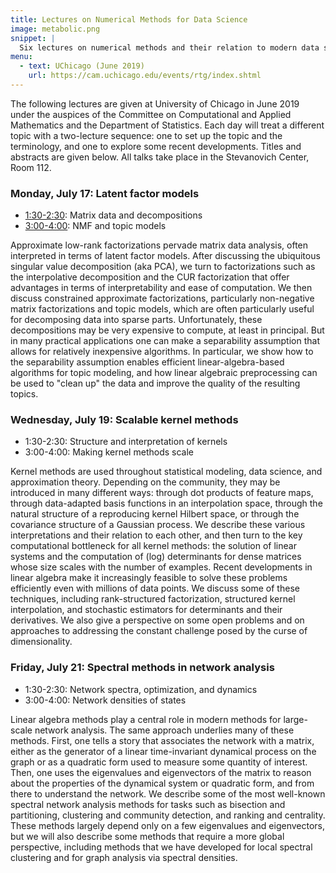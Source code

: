 ```yaml
---
title: Lectures on Numerical Methods for Data Science
image: metabolic.png
snippet: |
  Six lectures on numerical methods and their relation to modern data science.
menu:
  - text: UChicago (June 2019)
    url: https://cam.uchicago.edu/events/rtg/index.shtml
---
```


The following lectures are given at University of Chicago in
June 2019 under the auspices of the Committee on Computational and Applied
Mathematics and the Department of Statistics.
Each day will treat a different topic with
a two-lecture sequence: one to set up the topic and the terminology,
and one to explore some recent developments.  Titles and abstracts are
given below.  All talks take place in the Stevanovich Center, Room 112.

### Monday, July 17: Latent factor models

- [1:30-2:30](http://www.cs.cornell.edu/~bindel/present/2019-06-uchicago_latent1.pdf): Matrix data and decompositions
- [3:00-4:00](http://www.cs.cornell.edu/~bindel/present/2019-06-uchicago_latent2.pdf): NMF and topic models

Approximate low-rank factorizations pervade matrix data analysis,
often interpreted in terms of latent factor models.  After discussing
the ubiquitous singular value decomposition (aka PCA), we turn to
factorizations such as the interpolative decomposition and the CUR
factorization that offer advantages in terms of interpretability and
ease of computation.  We then discuss constrained approximate
factorizations, particularly non-negative matrix factorizations and
topic models, which are often particularly useful for decomposing data
into sparse parts.  Unfortunately, these decompositions may be very
expensive to compute, at least in principal.  But in many practical
applications one can make a separability assumption that allows for
relatively inexpensive algorithms.  In particular, we show how to the
separability assumption enables efficient linear-algebra-based
algorithms for topic modeling, and how linear algebraic preprocessing
can be used to "clean up" the data and improve the quality of the
resulting topics.


### Wednesday, July 19: Scalable kernel methods

- 1:30-2:30: Structure and interpretation of kernels
- 3:00-4:00: Making kernel methods scale

Kernel methods are used throughout statistical modeling, data
science, and approximation theory.  Depending on the community, they
may be introduced in many different ways: through dot products of
feature maps, through data-adapted basis functions in an interpolation
space, through the natural structure of a reproducing kernel Hilbert
space, or through the covariance structure of a Gaussian process.  We
describe these various interpretations and their relation to each
other, and then turn to the key computational bottleneck for all
kernel methods: the solution of linear systems and the computation of
(log) determinants for dense matrices whose size scales with the
number of examples.  Recent developments in linear algebra make it
increasingly feasible to solve these problems efficiently even with
millions of data points.  We discuss some of these techniques,
including rank-structured factorization, structured kernel
interpolation, and stochastic estimators for determinants and their
derivatives.  We also give a perspective on some open problems and
on approaches to addressing the constant challenge posed by the
curse of dimensionality.


### Friday, July 21: Spectral methods in network analysis

- 1:30-2:30: Network spectra, optimization, and dynamics
- 3:00-4:00: Network densities of states

Linear algebra methods play a central role in modern methods for
large-scale network analysis.  The same approach underlies many of
these methods.  First, one tells a story that associates the network
with a matrix, either as the generator of a linear time-invariant
dynamical process on the graph or as a quadratic form used to
measure some quantity of interest.  Then, one uses the eigenvalues and
eigenvectors of the matrix to reason about the properties of the
dynamical system or quadratic form, and from there to understand the
network.  We describe some of the most well-known spectral network analysis
methods for tasks such as bisection and partitioning, clustering and
community detection, and ranking and centrality.  These methods
largely depend only on a few eigenvalues and eigenvectors, but we will
also describe some methods that require a more global perspective,
including methods that we have developed for local spectral clustering
and for graph analysis via spectral densities.
